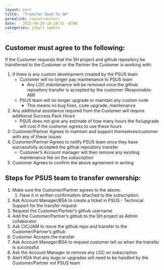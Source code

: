```yaml
---
layout: post
title:  "Transfer SaaS To SH"
permalink: /sasstransfer/
date:   2022-08-29 10:19:51 -0700
categories: jekyll update
---
```


## Customer must agree to the following:

If the Customer requests that the SH project and github repository be transferred to the Customer or the Partner the Customer is working with:
1. If there is any custom development created by the PSUS team
   - Customer will no longer pay maintenance to PSUS team
     - Any LOC maintenance will be removed once the github repository transfer is accepted by the customer (Responsible: AM)
   - PSUS team will no longer upgrade or maintain any custom code
     - This means no bug fixes, code upgrade, maintenance
2. Any additional assistance required from the Customer will require additional Success Pack Hours
   - PSUS does not give any estimate of how many hours the fix/upgrade will cost if the customer agrees to use these hours
3. Customer/Partner Agrees to maintain and support themselves/customer with any of these issues
4. Customer/Partner Agrees to notify PSUS team once they have successfully accepted the github repository transfer
   - Customer’s Account manager will then remove any existing maintenance fee on the subscription
5. Customer Agrees to confirm the above agreement in writing

## Steps for PSUS team to transfer ownership:

1. Make sure the Customer/Partner agrees to the above. 
   1. Have it in written confirmation attached to the subscription.
2. Ask Account Manager/BSA to create a ticket in PSUS - Technical Support for the transfer request
3. Request the Customer/Partner’s github username
4. Add the Customer/Partner’s github to the SH project as Admin collaborator
5. Ask CIC/JAM to move the github repo and transfer to the Customer/Partner’s github
6. Customer Accepts the transfer
7. Ask Account Manager/BSA to request customer tell us when the transfer is successful
8. Ask the Account Manager to remove any LOC on subscription
9. Alert KGA that any bugs or upgrades will need to be handled by the Customer/Partner not PSUS team

